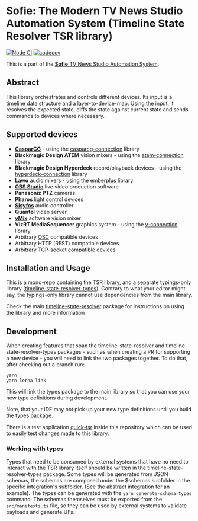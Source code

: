 # Sofie: The Modern TV News Studio Automation System (Timeline State Resolver TSR library)

[![Node CI](https://github.com/nrkno/sofie-timeline-state-resolver/actions/workflows/node.yaml/badge.svg)](https://github.com/nrkno/sofie-timeline-state-resolver/actions/workflows/node.yaml)
[![codecov](https://codecov.io/gh/nrkno/sofie-timeline-state-resolver/branch/master/graph/badge.svg)](https://codecov.io/gh/nrkno/sofie-timeline-state-resolver)

This is a part of the [**Sofie** TV News Studio Automation System](https://github.com/nrkno/Sofie-TV-automation/).

## Abstract

This library orchestrates and controls different devices.
Its input is a [timeline](https://github.com/SuperFlyTV/supertimeline) data structure and a layer-to-device-map.
Using the input, it resolves the expected state, diffs the state against current state and sends commands to devices where necessary.

## Supported devices

- **[CasparCG](http://casparcg.com/)** - using the [casparcg-connection](https://github.com/SuperFlyTV/casparcg-connection) library
- **Blackmagic Design ATEM** vision mixers - using the [atem-connection](https://github.com/nrkno/tv-automation-atem-connection) library
- **Blackmagic Design Hyperdeck** record/playback devices - using the [hyperdeck-connection](https://github.com/nrkno/tv-automation-hyperdeck-connection) library
- **Lawo** audio mixers - using the [emberplus](https://github.com/nrkno/tv-automation-emberplus-connection) library
- **[OBS Studio](https://obsproject.com/)** live video production software
- **Panasoniz PTZ** cameras
- **Pharos** light control devices
- **[Sisyfos](https://github.com/olzzon/sisyfos-audio-controller)** audio controller
- **Quantel** video server
- **[vMix](https://www.vmix.com/)** software vision mixer
- **VizRT MediaSequencer** graphics system - using the [v-connection](https://github.com/tv2/v-connection) library
- Arbitrary [OSC](https://en.wikipedia.org/wiki/Open_Sound_Control) compatible devices
- Arbitrary HTTP (REST) compatible devices
- Arbitrary TCP-socket compatible devices

## Installation and Usage

This is a mono-repo containing the TSR library, and a separate typings-only library ([timeline-state-resolver-types](/packages/timeline-state-resolver-types)).
Contrary to what your editor might say, the typings-only library cannot use dependencies from the main library.

Check the main [timeline-state-resolver](/packages/timeline-state-resolver) package for instructions on using the library and more information

## Development

When creating features that span the timeline-state-resolver and timeline-state-resolver-types packages - such as when creating a PR for supporting a new device - you will need to link the two packages together. To do that, after checking out a branch run:

```
yarn
yarn lerna link
```

This will link the types package to the main library so that you can use your new type definitions during development.

Note, that your IDE may not pick up your new type definitions until you build the types package.

There is a test application [quick-tsr](/packages/quick-tsr) inside this repository which can be used to easily test changes made to this library.

### Working with types

Types that need to be consumed by external systems that have no need to interact with the TSR library itself should be written in the timeline-state-resolver-types package. Some types will be generated from JSON schemas, the schemas are composed under the $schemas subfolder in the specific integration's subfolder. (See the abstract integration for an example). The types can be generated with the `yarn generate-schema-types` command. The schemas themselves must be exported from the `src/manifests.ts` file, so they can be used by external systems to validate payloads and generate UI's.
